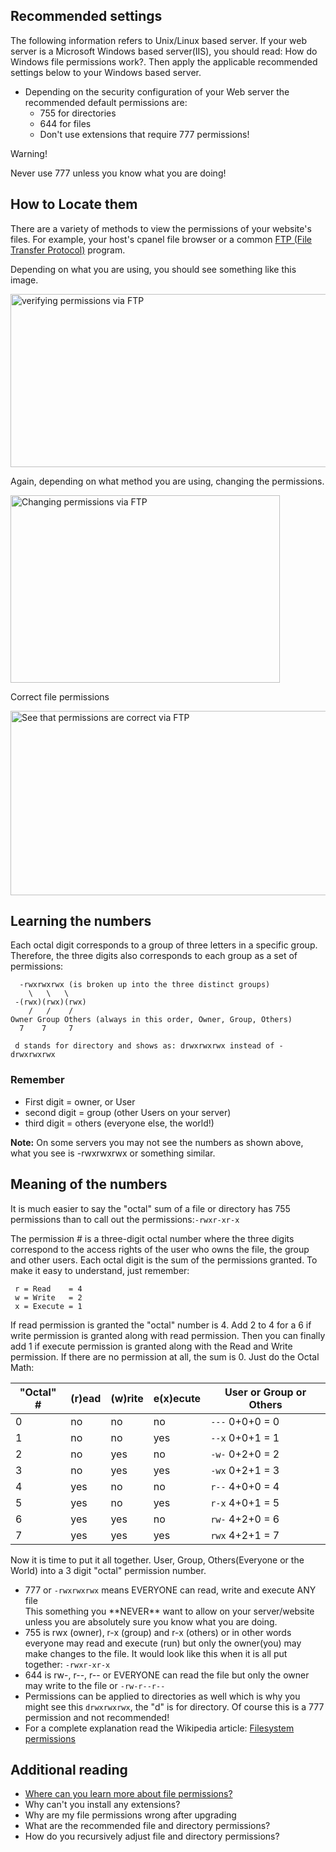<!-- Filename: Verifying_permissions / Display title: Verifying permissions -->

## Recommended settings

The following information refers to Unix/Linux based server. If your web
server is a Microsoft Windows based server(IIS), you should read:
How do Windows file permissions work?.
Then apply the applicable recommended settings below to your Windows
based server.

- Depending on the security configuration of your Web server the
  recommended default permissions are:
  - 755 for directories
  - 644 for files
  - Don't use extensions that require 777 permissions!

<div class="alert alert-warning">
Warning!

Never use 777 unless you know what you are doing!
</div>

## How to Locate them

There are a variety of methods to view the permissions of your website's
files. For example, your host's cpanel file browser or a common
<a href="https://en.wikipedia.org/wiki/File_Transfer_Protocol"
title="wikipedia:File Transfer Protocol">FTP (File Transfer Protocol)</a>
program.

Depending on what you are using, you should see something like this
image.

<img
src="https://docs.joomla.org/images/6/65/Verifying_Permissions_FTP.png"
class="thumbimage" decoding="async" data-file-width="533"
data-file-height="277" width="533" height="277"
alt="verifying permissions via FTP" />

Again, depending on what method you are using, changing the permissions.

<img
src="https://docs.joomla.org/images/3/37/Verifying_Permissions_FTP_Changing.png"
class="thumbimage" decoding="async" data-file-width="431"
data-file-height="300" width="431" height="300"
alt="Changing permissions via FTP" />

Correct file permissions

<img
src="https://docs.joomla.org/images/c/c3/Verifying_Permissions_FTP_Correct.png"
class="thumbimage" decoding="async" data-file-width="528"
data-file-height="295" width="528" height="295"
alt="See that permissions are correct via FTP" />

## Learning the numbers

Each octal digit corresponds to a group of three letters in a specific
group. Therefore, the three digits also corresponds to each group as a
set of permissions:

      -rwxrwxrwx (is broken up into the three distinct groups)
        \   \   \
     -(rwx)(rwx)(rwx)
        /   /    /
    Owner Group Others (always in this order, Owner, Group, Others)
      7    7     7

     d stands for directory and shows as: drwxrwxrwx instead of -drwxrwxrwx

### Remember

- First digit = owner, or User
- second digit = group (other Users on your server)
- third digit = others (everyone else, the world!)


**Note:** On some servers you may not see the numbers as shown above,
what you see is -rwxrwxrwx or something similar.

## Meaning of the numbers

It is much easier to say the "octal" sum of a file or directory has 755
permissions than to call out the permissions:`-rwxr-xr-x`

The permission \# is a three-digit octal number where the three digits
correspond to the access rights of the user who owns the file, the group
and other users. Each octal digit is the sum of the permissions granted.
To make it easy to understand, just remember:

     r = Read    = 4
     w = Write   = 2
     x = Execute = 1

If read permission is granted the "octal" number is 4. Add 2 to 4 for a
6 if write permission is granted along with read permission. Then you
can finally add 1 if execute permission is granted along with the Read
and Write permission. If there are no permission at all, the sum is 0.
Just do the Octal Math:

| "Octal" \# | (r)ead | (w)rite | e(x)ecute | User or Group or Others |
|------------|--------|---------|-----------|-------------------------|
| 0          | no     | no      | no        | `---` 0+0+0 = 0         |
| 1          | no     | no      | yes       | `--x` 0+0+1 = 1         |
| 2          | no     | yes     | no        | `-w-` 0+2+0 = 2         |
| 3          | no     | yes     | yes       | `-wx` 0+2+1 = 3         |
| 4          | yes    | no      | no        | `r--` 4+0+0 = 4         |
| 5          | yes    | no      | yes       | `r-x` 4+0+1 = 5         |
| 6          | yes    | yes     | no        | `rw-` 4+2+0 = 6         |
| 7          | yes    | yes     | yes       | `rwx` 4+2+1 = 7         |

Now it is time to put it all together. User, Group, Others(Everyone or
the World) into a 3 digit "octal" permission number.

- 777 or `-rwxrwxrwx` means EVERYONE can read, write and execute ANY file
    <div class="alert alert-warning">
    This something you **NEVER** want to allow on your server/website
    unless you are absolutely sure you know what you are doing.
    </div>
- 755 is rwx (owner), r-x (group) and r-x (others) or in other words
  everyone may read and execute (run) but only the owner(you) may make
  changes to the file. It would look like this when it is all put
  together: `-rwxr-xr-x`
- 644 is rw-, r--, r-- or EVERYONE can read the file but only the owner
  may write to the file or `-rw-r--r--`
- Permissions can be applied to directories as well which is why you
  might see this `drwxrwxrwx`, the "d" is for directory. Of course this
  is a 777 permission and not recommended!
- For a complete explanation read the Wikipedia article:
  <a href="https://en.wikipedia.org/wiki/Filesystem_permissions"
  class="extiw" title="wikipedia:Filesystem permissions">Filesystem
  permissions</a>

## Additional reading

- <a
  href="https://docs.joomla.org/Where_can_you_learn_more_about_file_permissions%3F"
  class="mw-redirect"
  title="Where can you learn more about file permissions?">Where can you
  learn more about file permissions?</a>
-  Why can't you install any
  extensions?
-  Why are my file permissions wrong after
  upgrading
-  What are the recommended file and directory
  permissions?
-  How do you recursively adjust file and directory
  permissions?
